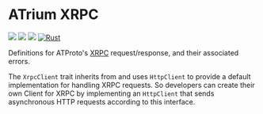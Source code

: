 # ATrium XRPC

[![](https://img.shields.io/crates/v/atrium-xrpc)](https://crates.io/crates/atrium-xrpc)
[![](https://img.shields.io/docsrs/atrium-xrpc)](https://docs.rs/atrium-xrpc)
[![](https://img.shields.io/crates/l/atrium-xrpc)](https://github.com/sugyan/atrium/blob/main/LICENSE)
[![Rust](https://github.com/sugyan/atrium/actions/workflows/xrpc.yml/badge.svg?branch=main)](https://github.com/sugyan/atrium/actions/workflows/xrpc.yml)

Definitions for ATProto's [XRPC](https://atproto.com/specs/xrpc) request/response, and their associated errors.

The `XrpcClient` trait inherits from and uses `HttpClient` to provide a default implementation for handling XRPC requests. So developers can create their own Client for XRPC by implementing an `HttpClient` that sends asynchronous HTTP requests according to this interface.
